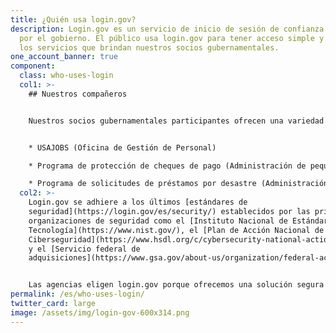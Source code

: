 ```yaml
---
title: ¿Quién usa login.gov?
description: Login.gov es un servicio de inicio de sesión de confianza emitido
  por el gobierno. El público usa login.gov para tener acceso simple y seguro a
  los servicios que brindan nuestros socios gubernamentales.
one_account_banner: true
component:
  class: who-uses-login
  col1: >-
    ## Nuestros compañeros


    Nuestros socios gubernamentales participantes ofrecen una variedad de servicios como:


    * USAJOBS (Oficina de Gestión de Personal)

    * Programa de protección de cheques de pago (Administración de pequeñas empresas)

    * Programa de solicitudes de préstamos por desastre (Administración de pequeñas empresas)
  col2: >-
    Login.gov se adhiere a los últimos [estándares de
    seguridad](https://login.gov/es/security/) establecidos por las principales
    organizaciones de seguridad como el [Instituto Nacional de Estándares y
    Tecnología](https://www.nist.gov/), el [Plan de Acción Nacional de
    Ciberseguridad](https://www.hsdl.org/c/cybersecurity-national-action-plan/)
    y el [Servicio federal de
    adquisiciones](https://www.gsa.gov/about-us/organization/federal-acquisition-service)


    Las agencias eligen login.gov porque ofrecemos una solución segura y sencilla. [Lea más sobre nuestro programa de socios](https://partners.login.gov).
permalink: /es/who-uses-login/
twitter_card: large
image: /assets/img/login-gov-600x314.png
---
```

